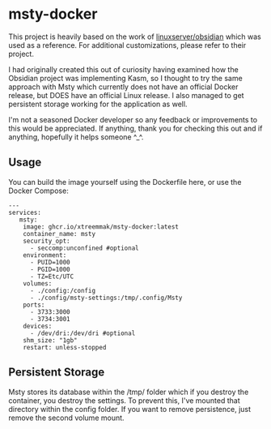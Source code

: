 # msty-docker
This project is heavily based on the work of [linuxserver/obsidian](https://hub.docker.com/r/linuxserver/obsidian) which was used as a reference. For additional customizations, please refer to their project.

I had originally created this out of curiosity having examined how the Obsidian project was implementing Kasm, so I thought to try the same approach with Msty which currently does not have an official Docker release, but DOES have an official Linux release. I also managed to get persistent storage working for the application as well.

I'm not a seasoned Docker developer so any feedback or improvements to this would be appreciated. If anything, thank you for checking this out and if anything, hopefully it helps someone ^_^.

## Usage
You can build the image yourself using the Dockerfile here, or use the Docker Compose:
```
---
services:
   msty:
    image: ghcr.io/xtreemmak/msty-docker:latest
    container_name: msty
    security_opt:
      - seccomp:unconfined #optional
    environment:
      - PUID=1000
      - PGID=1000
      - TZ=Etc/UTC
    volumes:
      - ./config:/config
      - ./config/msty-settings:/tmp/.config/Msty
    ports:
      - 3733:3000
      - 3734:3001
    devices:
      - /dev/dri:/dev/dri #optional
    shm_size: "1gb"
    restart: unless-stopped
```
## Persistent Storage
Msty stores its database within the /tmp/ folder which if you destroy the container, you destroy the settings. To prevent this, I've mounted that directory within the config folder. If you want to remove persistence, just remove the second volume mount.
